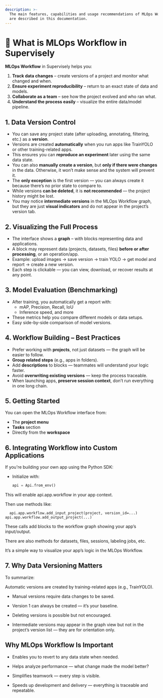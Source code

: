 ```yaml
---
description: >-
  The main features, capabilities and usage recommendations of MLOps Workflow
  are described in this documentation.
---
```


# 🚀 What is MLOps Workflow in Supervisely

**MLOps Workflow** in Supervisely helps you:

1. **Track data changes** – create versions of a project and monitor what changed and when.
2. **Ensure experiment reproducibility** – return to an exact state of data and models.
3. **Collaborate as a team** – see how the project evolved and who ran what.
4. **Understand the process easily** – visualize the entire data/model pipeline.

## 1. Data Version Control

- You can save any project state (after uploading, annotating, filtering, etc.) as a **version**.
- Versions are created **automatically** when you run apps like TrainYOLO or other training-related apps.
- This ensures you can **reproduce an experiment** later using the same data state.
- You can also **manually create a version**, but **only if there were changes** in the data. Otherwise, it won’t make sense and the system will prevent it.
- The **only exception** is the first version — you can always create it because there’s no prior state to compare to.
- While versions **can be deleted**, it is **not recommended** — the project history might be lost.
- You may notice **intermediate versions** in the MLOps Workflow graph, but they are just **visual indicators** and do not appear in the project’s version tab.

## 2. Visualizing the Full Process

- The interface shows a **graph** – with blocks representing data and applications.
- A block may represent data (projects, datasets, files) **before or after processing**, or an operation/app.
- Example: upload images → save version → train YOLO → get model and report → create a new version.
- Each step is clickable — you can view, download, or recover results at any point.

## 3. Model Evaluation (Benchmarking)

- After training, you automatically get a report with:
  - mAP, Precision, Recall, IoU
  - Inference speed, and more
- These metrics help you compare different models or data setups.
- Easy side-by-side comparison of model versions.

## 4. Workflow Building – Best Practices

- Prefer working with **projects**, not just datasets — the graph will be easier to follow.
- **Group related steps** (e.g., apps in folders).
- Add **descriptions** to blocks — teammates will understand your logic faster.
- Avoid **overwriting existing versions** — keep the process traceable.
- When launching apps, **preserve session context**, don’t run everything in one long chain.

## 5. Getting Started

You can open the MLOps Workflow interface from:
- The **project menu**
- **Tasks** section
- Directly from the **workspace**

## 6. Integrating Workflow into Custom Applications

If you're building your own app using the Python SDK:

- Initialize with:
  ```python
  api = Api.from_env()

This will enable api.app.workflow in your app context.

Then use methods like:
```
  api.app.workflow.add_input_project(project, version_id=...)
api.app.workflow.add_output_project(...)
```

These calls add blocks to the workflow graph showing your app’s input/output.

There are also methods for datasets, files, sessions, labeling jobs, etc.

It’s a simple way to visualize your app’s logic in the MLOps Workflow.

## 7. Why Data Versioning Matters

To summarize:

Automatic versions are created by training-related apps (e.g., TrainYOLO).

- Manual versions require data changes to be saved.

- Version 1 can always be created — it’s your baseline.

- Deleting versions is possible but not encouraged.

- Intermediate versions may appear in the graph view but not in the project’s version list — they are for orientation only.

## Why MLOps Workflow Is Important

- Enables you to revert to any data state when needed.

- Helps analyze performance — what change made the model better?

- Simplifies teamwork — every step is visible.

- Speeds up development and delivery — everything is traceable and repeatable.